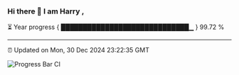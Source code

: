 ### Hi there 👋 I am Harry , 

⏳ Year progress { █████████████████████████████▁ } 99.72 %

---

⏰ Updated on Mon, 30 Dec 2024 23:22:35 GMT

![Progress Bar CI](https://github.com/duykhang68/duykhang68/workflows/Progress%20Bar%20CI/badge.svg)
